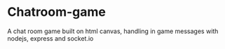 # Chatroom-game
A chat room game built on html canvas, handling in game messages with nodejs, express and socket.io
